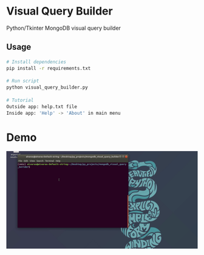 # Visual Query Builder
Python/Tkinter MongoDB visual query builder

## Usage

```bash
# Install dependencies
pip install -r requirements.txt

# Run script
python visual_query_builder.py

# Tutorial
Outside app: help.txt file
Inside app: 'Help' -> 'About' in main menu
```

# Demo
![](visual_query_builder_demo.gif)
